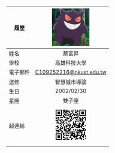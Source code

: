 
|      履歷        |<img src="https://github.com/c109252216/123/blob/main/987.png" width=100 height=100/>|
| ---------------- |:-----------------------------:|
| 姓名             | 蔡富昇                  |
| 學校             | 高雄科技大學                  |
| 電子郵件         | C109252216@nkust.edu.tw         |
| 選修             | 智慧城市導論                  |
| 生日             | 2002/02/30                  |
| 星座             | 雙子座                  |
| 超連結             | <img src="https://github.com/c109252216/123/blob/main/002.png" width=100 height=100/>                  |
